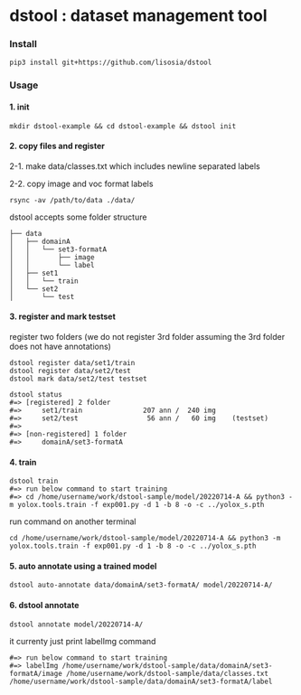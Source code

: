 # dstool : dataset management tool

### Install

```
pip3 install git+https://github.com/lisosia/dstool
```

### Usage

#### 1. init

```
mkdir dstool-example && cd dstool-example && dstool init
```

#### 2. copy files and register

2-1. make data/classes.txt which includes newline separated labels

2-2. copy image and voc format labels

```
rsync -av /path/to/data ./data/
```

dstool accepts some folder structure
```
├── data
│   ├── domainA
│   │   └── set3-formatA
│   │       ├── image
│   │       └── label
│   ├── set1
│   │   └── train
│   └── set2
│       └── test

```

#### 3. register and mark testset

register two folders
 (we do not register 3rd folder assuming the 3rd folder does not have annotations)
 
```
dstool register data/set1/train
dstool register data/set2/test
dstool mark data/set2/test testset
```

```
dstool status
#=> [registered] 2 folder
#=>     set1/train               207 ann /  240 img
#=>     set2/test                 56 ann /   60 img    (testset)
#=> 
#=> [non-registered] 1 folder
#=>     domainA/set3-formatA
```

#### 4. train

```
dstool train
#=> run below command to start training
#=> cd /home/username/work/dstool-sample/model/20220714-A && python3 -m yolox.tools.train -f exp001.py -d 1 -b 8 -o -c ../yolox_s.pth
```

run command on another terminal
```
cd /home/username/work/dstool-sample/model/20220714-A && python3 -m yolox.tools.train -f exp001.py -d 1 -b 8 -o -c ../yolox_s.pth
```

#### 5. auto annotate using a trained model

```
dstool auto-annotate data/domainA/set3-formatA/ model/20220714-A/
```

#### 6. dstool annotate
```
dstool annotate model/20220714-A/
```

it currenty just print labelImg command
```
#=> run below command to start training
#=> labelImg /home/username/work/dstool-sample/data/domainA/set3-formatA/image /home/username/work/dstool-sample/data/classes.txt /home/username/work/dstool-sample/data/domainA/set3-formatA/label
```
